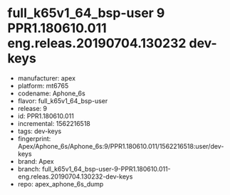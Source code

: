 # full_k65v1_64_bsp-user 9 PPR1.180610.011 eng.releas.20190704.130232 dev-keys
- manufacturer: apex
- platform: mt6765
- codename: Aphone_6s
- flavor: full_k65v1_64_bsp-user
- release: 9
- id: PPR1.180610.011
- incremental: 1562216518
- tags: dev-keys
- fingerprint: Apex/Aphone_6s/Aphone_6s:9/PPR1.180610.011/1562216518:user/dev-keys
- brand: Apex
- branch: full_k65v1_64_bsp-user-9-PPR1.180610.011-eng.releas.20190704.130232-dev-keys
- repo: apex_aphone_6s_dump
